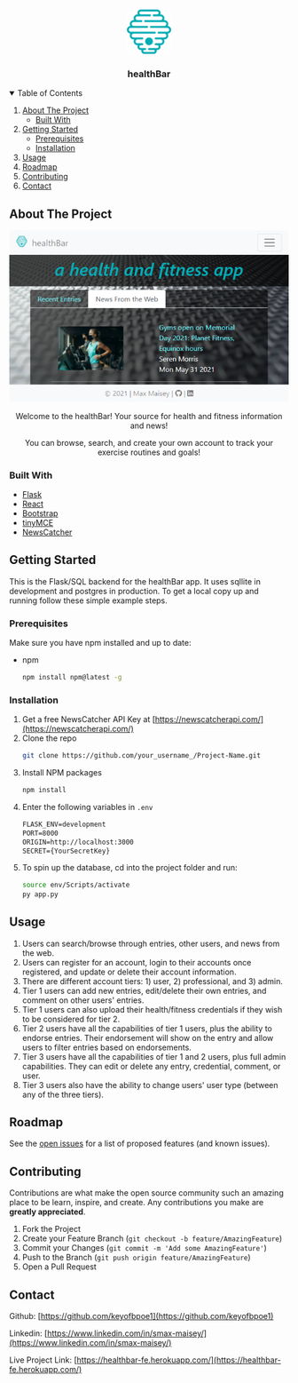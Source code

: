 <!-- PROJECT LOGO -->
<br />
<p align="center">
  <a href="https://healthbar-fe.herokuapp.com/">
    <img src="images/hb-favicon.png" alt="Logo" width="80" height="80">
  </a>

  <h3 align="center">healthBar</h3>



<!-- TABLE OF CONTENTS -->
<details open="open">
  <summary>Table of Contents</summary>
  <ol>
    <li>
      <a href="#about-the-project">About The Project</a>
      <ul>
        <li><a href="#built-with">Built With</a></li>
      </ul>
    </li>
    <li>
      <a href="#getting-started">Getting Started</a>
      <ul>
        <li><a href="#prerequisites">Prerequisites</a></li>
        <li><a href="#installation">Installation</a></li>
      </ul>
    </li>
    <li><a href="#usage">Usage</a></li>
    <li><a href="#roadmap">Roadmap</a></li>
    <li><a href="#contributing">Contributing</a></li>
    <li><a href="#contact">Contact</a></li>
  </ol>
</details>



<!-- ABOUT THE PROJECT -->
## About The Project

<p align="center">
  <a href="https://healthbar-fe.herokuapp.com/">
    <img src="images/screenshot.png" alt="Screenshot">
  </a>
</p>

<p align="center">
Welcome to the healthBar! Your source for health and fitness information and news!
</p>

<p align="center">
You can browse, search, and create your own account to track your exercise routines and goals!
</p>

### Built With

* [Flask](https://flask.palletsprojects.com/en/2.0.x/)
* [React](https://reactjs.org/)
* [Bootstrap](https://getbootstrap.com)
* [tinyMCE](https://tiny.cloud)
* [NewsCatcher](https://newscatcherapi.com/)



<!-- GETTING STARTED -->
## Getting Started

This is the Flask/SQL backend for the healthBar app.
It uses sqllite in development and postgres in production.
To get a local copy up and running follow these simple example steps.

### Prerequisites

Make sure you have npm installed and up to date:
* npm
  ```sh
  npm install npm@latest -g
  ```

### Installation

1. Get a free NewsCatcher API Key at [https://newscatcherapi.com/](https://newscatcherapi.com/)
2. Clone the repo
   ```sh
   git clone https://github.com/your_username_/Project-Name.git
   ```
3. Install NPM packages
   ```sh
   npm install
   ```
4. Enter the following variables in `.env`
   ```JS
   FLASK_ENV=development
   PORT=8000
   ORIGIN=http://localhost:3000
   SECRET={YourSecretKey}
   ```
5. To spin up the database, cd into the project folder and run:
   ```sh
   source env/Scripts/activate
   py app.py
   ```



<!-- USAGE EXAMPLES -->
## Usage

1. Users can search/browse through entries, other users, and news from the web.
2. Users can register for an account, login to their accounts once registered, and update or delete their account information.
3. There are different account tiers: 1) user, 2) professional, and 3) admin.
4. Tier 1 users can add new entries, edit/delete their own entries, and comment on other users' entries.
5. Tier 1 users can also upload their health/fitness credentials if they wish to be considered for tier 2.
6. Tier 2 users have all the capabilities of tier 1 users, plus the ability to endorse entries. Their endorsement will show on the entry and allow users to filter entries based on endorsements.
7. Tier 3 users have all the capabilities of tier 1 and 2 users, plus full admin capabilities. They can edit or delete any entry, credential, comment, or user.
8. Tier 3 users also have the ability to change users' user type (between any of the three tiers).



<!-- ROADMAP -->
## Roadmap

See the [open issues](https://github.com/keyofbpoe1/healthbar-be/issues) for a list of proposed features (and known issues).



<!-- CONTRIBUTING -->
## Contributing

Contributions are what make the open source community such an amazing place to be learn, inspire, and create. Any contributions you make are **greatly appreciated**.

1. Fork the Project
2. Create your Feature Branch (`git checkout -b feature/AmazingFeature`)
3. Commit your Changes (`git commit -m 'Add some AmazingFeature'`)
4. Push to the Branch (`git push origin feature/AmazingFeature`)
5. Open a Pull Request




<!-- CONTACT -->
## Contact

Github: [https://github.com/keyofbpoe1](https://github.com/keyofbpoe1)

Linkedin: [https://www.linkedin.com/in/smax-maisey/](https://www.linkedin.com/in/smax-maisey/)

Live Project Link: [https://healthbar-fe.herokuapp.com/](https://healthbar-fe.herokuapp.com/)



<!-- MARKDOWN LINKS & IMAGES -->
<!-- https://www.markdownguide.org/basic-syntax/#reference-style-links -->
[product-logo]: images/hb-favicon.png
[product-screenshot]: images/screenshot.png
